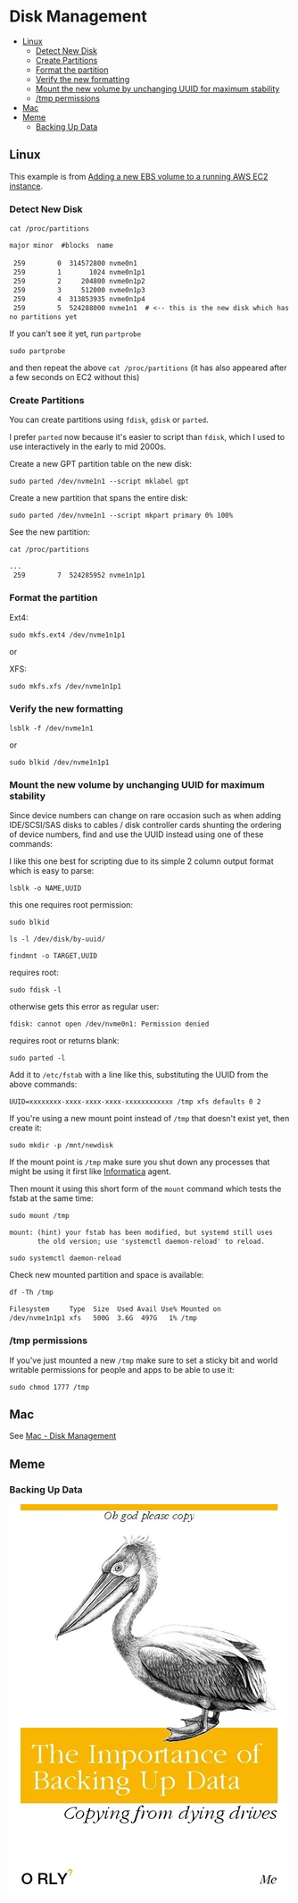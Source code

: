 # Disk Management

<!-- INDEX_START -->

- [Linux](#linux)
  - [Detect New Disk](#detect-new-disk)
  - [Create Partitions](#create-partitions)
  - [Format the partition](#format-the-partition)
  - [Verify the new formatting](#verify-the-new-formatting)
  - [Mount the new volume by unchanging UUID for maximum stability](#mount-the-new-volume-by-unchanging-uuid-for-maximum-stability)
  - [/tmp permissions](#tmp-permissions)
- [Mac](#mac)
- [Meme](#meme)
  - [Backing Up Data](#backing-up-data)

<!-- INDEX_END -->

## Linux

This example is from [Adding a new EBS volume to a running AWS EC2 instance](aws.md#add-an-ec2-ebs-volume).

### Detect New Disk

```shell
cat /proc/partitions
```

```text
major minor  #blocks  name

 259        0  314572800 nvme0n1
 259        1       1024 nvme0n1p1
 259        2     204800 nvme0n1p2
 259        3     512000 nvme0n1p3
 259        4  313853935 nvme0n1p4
 259        5  524288000 nvme1n1  # <-- this is the new disk which has no partitions yet
```

If you can't see it yet, run `partprobe`

```shell
sudo partprobe
```

and then repeat the above `cat /proc/partitions` (it has also appeared after a few seconds on EC2 without this)

### Create Partitions

You can create partitions using `fdisk`, `gdisk` or `parted`.

I prefer `parted` now because it's easier to script than `fdisk`, which I used to use interactively in the early to mid
2000s.

Create a new GPT partition table on the new disk:

```shell
sudo parted /dev/nvme1n1 --script mklabel gpt
```

Create a new partition that spans the entire disk:

```shell
sudo parted /dev/nvme1n1 --script mkpart primary 0% 100%
```

See the new partition:

```shell
cat /proc/partitions
```

```text
...
 259        7  524285952 nvme1n1p1
```

### Format the partition

Ext4:

```shell
sudo mkfs.ext4 /dev/nvme1n1p1
```

or

XFS:

```shell
sudo mkfs.xfs /dev/nvme1n1p1
```

### Verify the new formatting

```shell
lsblk -f /dev/nvme1n1
```

or

```shell
sudo blkid /dev/nvme1n1p1
```

### Mount the new volume by unchanging UUID for maximum stability

Since device numbers can change on rare occasion such as when adding IDE/SCSI/SAS disks to cables / disk
controller cards shunting the ordering of device numbers, find and use the UUID instead using one of these commands:

I like this one best for scripting due to its simple 2 column output format which is easy to parse:

```shell
lsblk -o NAME,UUID
```

this one requires root permission:

```shell
sudo blkid
```

```shell
ls -l /dev/disk/by-uuid/
```

```shell
findmnt -o TARGET,UUID
```

requires root:

```shell
sudo fdisk -l
```

otherwise gets this error as regular user:

```text
fdisk: cannot open /dev/nvme0n1: Permission denied
```

requires root or returns blank:

```shell
sudo parted -l
```

Add it to `/etc/fstab` with a line like this, substituting the UUID from the above commands:

```shell
UUID=xxxxxxxx-xxxx-xxxx-xxxx-xxxxxxxxxxxx /tmp xfs defaults 0 2
```

If you're using a new mount point instead of `/tmp` that doesn't exist yet, then create it:

```shell
sudo mkdir -p /mnt/newdisk
```

If the mount point is `/tmp` make sure you shut down any processes that might be using it first like
[Informatica](informatica.md) agent.

Then mount it using this short form of the `mount` command which tests the fstab at the same time:

```shell
sudo mount /tmp
```

```shell
mount: (hint) your fstab has been modified, but systemd still uses
       the old version; use 'systemctl daemon-reload' to reload.
```

```shell
sudo systemctl daemon-reload
```

Check new mounted partition and space is available:

```shell
df -Th /tmp
```

```text
Filesystem     Type  Size  Used Avail Use% Mounted on
/dev/nvme1n1p1 xfs   500G  3.6G  497G   1% /tmp
```

### /tmp permissions

If you've just mounted a new `/tmp` make sure to set a sticky bit and world writable permissions for people and apps
to be able to use it:

```shell
sudo chmod 1777 /tmp
```

## Mac

See [Mac - Disk Management](mac.md#disk-management)

## Meme

### Backing Up Data

![Backing Up Data](images/orly_backing_up_data_copying_from_dying_drives.jpg)
